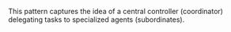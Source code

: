 This pattern captures the idea of a central controller (coordinator) delegating tasks to specialized agents (subordinates).